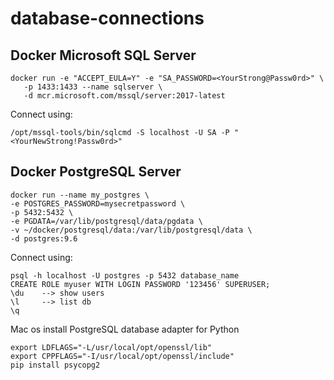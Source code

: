 # database-connections

## Docker Microsoft SQL Server

```
docker run -e "ACCEPT_EULA=Y" -e "SA_PASSWORD=<YourStrong@Passw0rd>" \
   -p 1433:1433 --name sqlserver \
   -d mcr.microsoft.com/mssql/server:2017-latest
```

Connect using: 
```
/opt/mssql-tools/bin/sqlcmd -S localhost -U SA -P "<YourNewStrong!Passw0rd>"
```

## Docker PostgreSQL Server

```
docker run --name my_postgres \
-e POSTGRES_PASSWORD=mysecretpassword \
-p 5432:5432 \
-e PGDATA=/var/lib/postgresql/data/pgdata \
-v ~/docker/postgresql/data:/var/lib/postgresql/data \
-d postgres:9.6
```
  
Connect using:
```
psql -h localhost -U postgres -p 5432 database_name
CREATE ROLE myuser WITH LOGIN PASSWORD '123456' SUPERUSER;
\du    --> show users
\l     --> list db
\q
```
Mac os install PostgreSQL database adapter for Python 
```
export LDFLAGS="-L/usr/local/opt/openssl/lib"
export CPPFLAGS="-I/usr/local/opt/openssl/include"
pip install psycopg2
```
